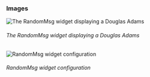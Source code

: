 ### Images

![The RandomMsg widget displaying a Douglas Adams](https://raw.githubusercontent.com/sdorra/adf-widget-randommsg/master/registry/adf-widget-randommsg-01.png "The RandomMsg widget displaying a Douglas Adams")
###### The RandomMsg widget displaying a Douglas Adams

![RandomMsg widget configuration](https://raw.githubusercontent.com/sdorra/adf-widget-randommsg/master/registry/adf-widget-randommsg-02.png "RandomMsg widget configuration")
###### RandomMsg widget configuration

